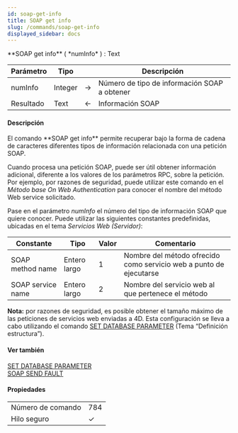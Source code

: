 ```yaml
---
id: soap-get-info
title: SOAP get info
slug: /commands/soap-get-info
displayed_sidebar: docs
---
```


<!--REF #_command_.SOAP Get info.Syntax-->**SOAP get info** ( *numInfo* ) : Text<!-- END REF-->
<!--REF #_command_.SOAP Get info.Params-->
| Parámetro | Tipo |  | Descripción |
| --- | --- | --- | --- |
| numInfo | Integer | &#8594;  | Número de tipo de información SOAP a obtener |
| Resultado | Text | &#8592; | Información SOAP |

<!-- END REF-->

#### Descripción 

<!--REF #_command_.SOAP Get info.Summary-->El comando **SOAP get info** permite recuperar bajo la forma de cadena de caracteres diferentes tipos de información relacionada con una petición SOAP.<!-- END REF--> 

Cuando procesa una petición SOAP, puede ser útil obtener información adicional, diferente a los valores de los parámetros RPC, sobre la petición. Por ejemplo, por razones de seguridad, puede utilizar este comando en el *Método base On Web Authentication* para conocer el nombre del método Web service solicitado. 

Pase en el parámetro *numInfo* el número del tipo de información SOAP que quiere conocer. Puede utilizar las siguientes constantes predefinidas, ubicadas en el tema *Servicios Web (Servidor)*:

| Constante         | Tipo         | Valor | Comentario                                                         |
| ----------------- | ------------ | ----- | ------------------------------------------------------------------ |
| SOAP method name  | Entero largo | 1     | Nombre del método ofrecido como servicio web a punto de ejecutarse |
| SOAP service name | Entero largo | 2     | Nombre del servicio web al que pertenece el método                 |

**Nota:** por razones de seguridad, es posible obtener el tamaño máximo de las peticiones de servicios web enviadas a 4D. Esta configuración se lleva a cabo utilizando el comando [SET DATABASE PARAMETER](set-database-parameter.md) (Tema “Definición estructura”).

#### Ver también 

[SET DATABASE PARAMETER](set-database-parameter.md)  
[SOAP SEND FAULT](soap-send-fault.md)  

#### Propiedades

|  |  |
| --- | --- |
| Número de comando | 784 |
| Hilo seguro | &check; |


